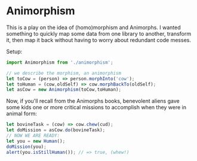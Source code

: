 # Animorphism
This is a play on the idea of (homo)morphism and Animorphs.  I wanted something 
to quickly map some data from one library to another, transform it, then map it
back without having to worry about redundant code messes.

Setup:
```javascript
import Animorphism from './animorphism';

// we describe the morphism, an animorphism
let toCow = (person) => person.morphInto('cow');
let toHuman = (cow,oldSelf) => cow.morphBackTo(oldSelf);
let asCow = new Animorphism(toCow,toHuman);
```
Now, if you'll recall from the Animorphs books, benevolent aliens gave some kids
one or more critical missions to accomplish when they were in animal form:
```javascript
let bovineTask = (cow) => cow.chew(cud);
let doMission = asCow.do(bovineTask);
// NOW WE ARE READY:
let you = new Human();
doMission(you);
alert(you.isStillHuman()); // => true, (whew!)
```
